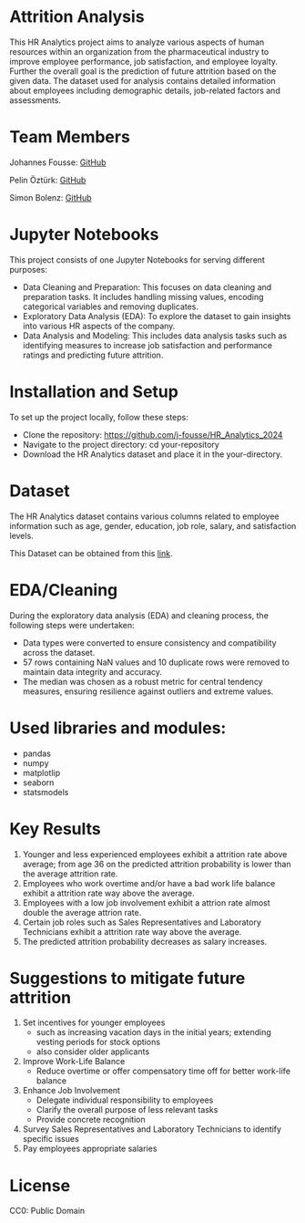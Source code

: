 # Attrition Analysis
This HR Analytics project aims to analyze various aspects of human resources within an organization from the pharmaceutical industry to improve employee performance, job satisfaction, and employee loyalty. Further the overall goal is the prediction of future attrition based on the given data. The dataset used for analysis contains detailed information about employees including demographic details, job-related factors and assessments.

# Team Members
Johannes Fousse: [GitHub](https://github.com/j-fousse)

Pelin Öztürk: [GitHub](https://github.com/p-ozturk)

Simon Bolenz: [GitHub](https://github.com/SimonBalangan)

# Jupyter Notebooks
This project consists of one Jupyter Notebooks for serving different purposes:
- Data Cleaning and Preparation: This focuses on data cleaning and preparation tasks. It includes handling missing 
values, encoding categorical variables and removing duplicates.
- Exploratory Data Analysis (EDA): To explore the dataset to gain insights into various HR aspects of the company.
- Data Analysis and Modeling: This includes data analysis tasks such as identifying measures to increase job satisfaction and performance ratings and predicting future attrition.

# Installation and Setup
To set up the project locally, follow these steps:
 - Clone the repository: https://github.com/j-fousse/HR_Analytics_2024
 - Navigate to the project directory: cd your-repository
 - Download the HR Analytics dataset and place it in the your-directory.

# Dataset
The HR Analytics dataset contains various columns related to employee information such as age, gender, education, job role, salary, and satisfaction levels.

This Dataset can be obtained from this [link](https://www.kaggle.com/datasets/saadharoon27/hr-analytics-dataset?resource=download).

# EDA/Cleaning
During the exploratory data analysis (EDA) and cleaning process, the following steps were undertaken:
- Data types were converted to ensure consistency and compatibility across the dataset.
- 57 rows containing NaN values and 10 duplicate rows were removed to maintain data integrity and accuracy.
- The median was chosen as a robust metric for central tendency measures, ensuring resilience against outliers and extreme values.

# Used libraries and modules:
- pandas
- numpy
- matplotlip
- seaborn
- statsmodels

# Key Results
1. Younger and less experienced employees exhibit a attrition rate above average; from age 36 on the predicted attrition probability is lower than the average attrition rate.
2. Employees who work overtime and/or have a bad work life balance exhibit a attrition rate way above the average.
3. Employees with a low job involvement exhibit a attrion rate almost double the average attrion rate.
4. Certain job roles such as Sales Representatives and Laboratory Technicians exhibit a attrition rate way above the average.
5. The predicted attrition probability decreases as salary increases. 

# Suggestions to mitigate future attrition
1. Set incentives for younger employees
    - such as increasing vacation days in the initial years; extending vesting periods for stock options
    - also consider older applicants
2. Improve Work-Life Balance
    - Reduce overtime or offer compensatory time off for better work-life balance  
3. Enhance Job Involvement
    - Delegate individual responsibility to employees
    - Clarify the overall purpose of less relevant tasks
    - Provide concrete recognition
4. Survey Sales Representatives and Laboratory Technicians to identify specific issues
5. Pay employees appropriate salaries

# License
CC0: Public Domain